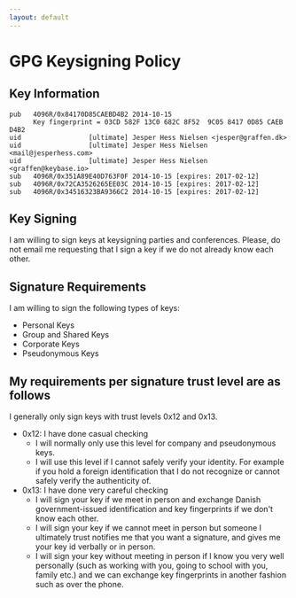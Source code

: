 ```yaml
---
layout: default
---
```

# GPG Keysigning Policy

## Key Information

	pub   4096R/0x84170D85CAEBD4B2 2014-10-15
	      Key fingerprint = 03CD 582F 13C0 682C 8F52  9C05 8417 0D85 CAEB D4B2
	uid                 [ultimate] Jesper Hess Nielsen <jesper@graffen.dk>
	uid                 [ultimate] Jesper Hess Nielsen <mail@jesperhess.com>
	uid                 [ultimate] Jesper Hess Nielsen <graffen@keybase.io>
	sub   4096R/0x351A89E40D763F0F 2014-10-15 [expires: 2017-02-12]
	sub   4096R/0x72CA3526265EE03C 2014-10-15 [expires: 2017-02-12]
	sub   4096R/0x34516323BA9366C2 2014-10-15 [expires: 2017-02-12]

## Key Signing

I am willing to sign keys at keysigning parties and conferences. Please, do not email me requesting that I sign a key if we do not already know each other.  

## Signature Requirements

I am willing to sign the following types of keys: 

* Personal Keys
* Group and Shared Keys
* Corporate Keys
* Pseudonymous Keys

## My requirements per signature trust level are as follows

I generally only sign keys with trust levels 0x12 and 0x13.

* 0x12: I have done casual checking
  * I will normally only use this level for company and pseudonymous keys. 
  * I will use this level if I cannot safely verify your identity. For example if you hold a foreign identification that I do not recognize or cannot safely verify the authenticity of. 
* 0x13: I have done very careful checking
  * I will sign your key if we meet in person and exchange Danish government-issued identification and key fingerprints if we don't know each other. 
  * I will sign your key if we cannot meet in person but someone I ultimately trust notifies me that you want a signature, and gives me your key id verbally or in person. 
  * I will sign your key without meeting in person if I know you very well personally (such as working with you, going to school with you, family etc.) and we can exchange key fingerprints in another fashion such as over the phone.

